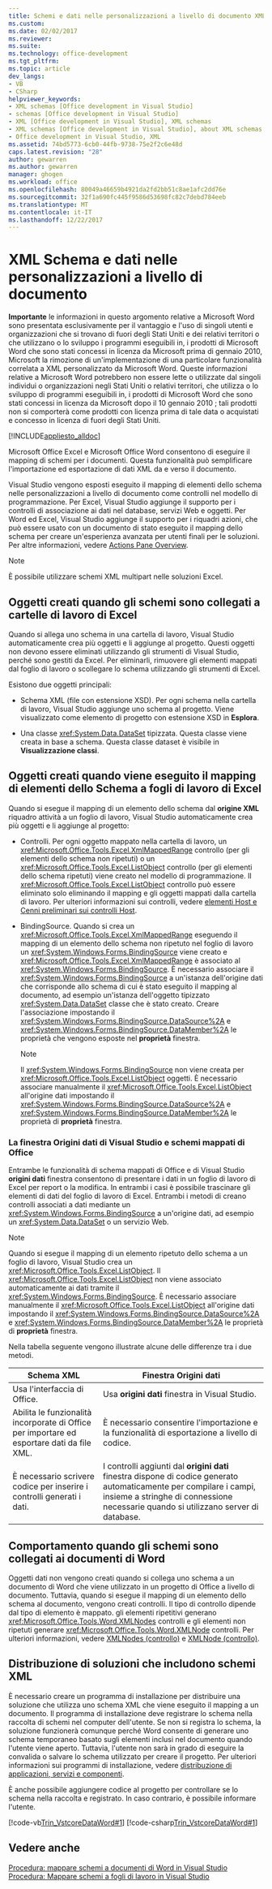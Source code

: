 ```yaml
---
title: Schemi e dati nelle personalizzazioni a livello di documento XML | Documenti Microsoft
ms.custom: 
ms.date: 02/02/2017
ms.reviewer: 
ms.suite: 
ms.technology: office-development
ms.tgt_pltfrm: 
ms.topic: article
dev_langs:
- VB
- CSharp
helpviewer_keywords:
- XML schemas [Office development in Visual Studio]
- schemas [Office development in Visual Studio]
- XML [Office development in Visual Studio], XML schemas
- XML schemas [Office development in Visual Studio], about XML schemas and data
- Office development in Visual Studio, XML
ms.assetid: 74bd5773-6cb0-44fb-9738-75e2f2c6e48d
caps.latest.revision: "28"
author: gewarren
ms.author: gewarren
manager: ghogen
ms.workload: office
ms.openlocfilehash: 80049a46659b4921da2fd2bb51c8ae1afc2dd76e
ms.sourcegitcommit: 32f1a690fc445f9586d53698fc82c7debd784eeb
ms.translationtype: MT
ms.contentlocale: it-IT
ms.lasthandoff: 12/22/2017
---
```

# <a name="xml-schemas-and-data-in-document-level-customizations"></a>XML Schema e dati nelle personalizzazioni a livello di documento
  **Importante** le informazioni in questo argomento relative a Microsoft Word sono presentata esclusivamente per il vantaggio e l'uso di singoli utenti e organizzazioni che si trovano di fuori degli Stati Uniti e dei relativi territori o che utilizzano o lo sviluppo i programmi eseguibili in, i prodotti di Microsoft Word che sono stati concessi in licenza da Microsoft prima di gennaio 2010, Microsoft la rimozione di un'implementazione di una particolare funzionalità correlata a XML personalizzato da Microsoft Word. Queste informazioni relative a Microsoft Word potrebbero non essere lette o utilizzate dal singoli individui o organizzazioni negli Stati Uniti o relativi territori, che utilizza o lo sviluppo di programmi eseguibili in, i prodotti di Microsoft Word che sono stati concessi in licenza da Microsoft dopo il 10 gennaio 2010 ; tali prodotti non si comporterà come prodotti con licenza prima di tale data o acquistati e concesso in licenza di fuori degli Stati Uniti.  
  
 [!INCLUDE[appliesto_alldoc](../vsto/includes/appliesto-alldoc-md.md)]  
  
 Microsoft Office Excel e Microsoft Office Word consentono di eseguire il mapping di schemi per i documenti. Questa funzionalità può semplificare l'importazione ed esportazione di dati XML da e verso il documento.  
  
 Visual Studio vengono esposti eseguito il mapping di elementi dello schema nelle personalizzazioni a livello di documento come controlli nel modello di programmazione. Per Excel, Visual Studio aggiunge il supporto per i controlli di associazione ai dati nel database, servizi Web e oggetti. Per Word ed Excel, Visual Studio aggiunge il supporto per i riquadri azioni, che può essere usato con un documento di stato eseguito il mapping dello schema per creare un'esperienza avanzata per utenti finali per le soluzioni. Per altre informazioni, vedere [Actions Pane Overview](../vsto/actions-pane-overview.md).  
  
> [!NOTE]  
>  È possibile utilizzare schemi XML multipart nelle soluzioni Excel.  
  
## <a name="objects-created-when-schemas-are-attached-to-excel-workbooks"></a>Oggetti creati quando gli schemi sono collegati a cartelle di lavoro di Excel  
 Quando si allega uno schema in una cartella di lavoro, Visual Studio automaticamente crea più oggetti e li aggiunge al progetto. Questi oggetti non devono essere eliminati utilizzando gli strumenti di Visual Studio, perché sono gestiti da Excel. Per eliminarli, rimuovere gli elementi mappati dal foglio di lavoro o scollegare lo schema utilizzando gli strumenti di Excel.  
  
 Esistono due oggetti principali:  
  
-   Schema XML (file con estensione XSD). Per ogni schema nella cartella di lavoro, Visual Studio aggiunge uno schema al progetto. Viene visualizzato come elemento di progetto con estensione XSD in **Esplora**.  
  
-   Una classe <xref:System.Data.DataSet> tipizzata. Questa classe viene creata in base a schema. Questa classe dataset è visibile in **Visualizzazione classi**.  
  
## <a name="objects-created-when-schema-elements-are-mapped-to-excel-worksheets"></a>Oggetti creati quando viene eseguito il mapping di elementi dello Schema a fogli di lavoro di Excel  
 Quando si esegue il mapping di un elemento dello schema dal **origine XML** riquadro attività a un foglio di lavoro, Visual Studio automaticamente crea più oggetti e li aggiunge al progetto:  
  
-   Controlli. Per ogni oggetto mappato nella cartella di lavoro, un <xref:Microsoft.Office.Tools.Excel.XmlMappedRange> controllo (per gli elementi dello schema non ripetuti) o un <xref:Microsoft.Office.Tools.Excel.ListObject> controllo (per gli elementi dello schema ripetuti) viene creato nel modello di programmazione. Il <xref:Microsoft.Office.Tools.Excel.ListObject> controllo può essere eliminato solo eliminando il mapping e gli oggetti mappati dalla cartella di lavoro. Per ulteriori informazioni sui controlli, vedere [elementi Host e Cenni preliminari sui controlli Host](../vsto/host-items-and-host-controls-overview.md).  
  
-   BindingSource. Quando si crea un <xref:Microsoft.Office.Tools.Excel.XmlMappedRange> eseguendo il mapping di un elemento dello schema non ripetuto nel foglio di lavoro un <xref:System.Windows.Forms.BindingSource> viene creato e <xref:Microsoft.Office.Tools.Excel.XmlMappedRange> è associato al <xref:System.Windows.Forms.BindingSource>. È necessario associare il <xref:System.Windows.Forms.BindingSource> a un'istanza dell'origine dati che corrisponde allo schema di cui è stato eseguito il mapping al documento, ad esempio un'istanza dell'oggetto tipizzato <xref:System.Data.DataSet> classe che è stato creato. Creare l'associazione impostando il <xref:System.Windows.Forms.BindingSource.DataSource%2A> e <xref:System.Windows.Forms.BindingSource.DataMember%2A> le proprietà che vengono esposte nel **proprietà** finestra.  
  
    > [!NOTE]  
    >  Il <xref:System.Windows.Forms.BindingSource> non viene creata per <xref:Microsoft.Office.Tools.Excel.ListObject> oggetti. È necessario associare manualmente il <xref:Microsoft.Office.Tools.Excel.ListObject> all'origine dati impostando il <xref:System.Windows.Forms.BindingSource.DataSource%2A> e <xref:System.Windows.Forms.BindingSource.DataMember%2A> le proprietà di **proprietà** finestra.  
  
### <a name="office-mapped-schemas-and-the-visual-studio-data-sources-window"></a>La finestra Origini dati di Visual Studio e schemi mappati di Office  
 Entrambe le funzionalità di schema mappati di Office e di Visual Studio **origini dati** finestra consentono di presentare i dati in un foglio di lavoro di Excel per report o la modifica. In entrambi i casi è possibile trascinare gli elementi di dati del foglio di lavoro di Excel. Entrambi i metodi di creano controlli associati a dati mediante un <xref:System.Windows.Forms.BindingSource> a un'origine dati, ad esempio un <xref:System.Data.DataSet> o un servizio Web.  
  
> [!NOTE]  
>  Quando si esegue il mapping di un elemento ripetuto dello schema a un foglio di lavoro, Visual Studio crea un <xref:Microsoft.Office.Tools.Excel.ListObject>. Il <xref:Microsoft.Office.Tools.Excel.ListObject> non viene associato automaticamente ai dati tramite il <xref:System.Windows.Forms.BindingSource>. È necessario associare manualmente il <xref:Microsoft.Office.Tools.Excel.ListObject> all'origine dati impostando il <xref:System.Windows.Forms.BindingSource.DataSource%2A> e <xref:System.Windows.Forms.BindingSource.DataMember%2A> le proprietà di **proprietà** finestra.  
  
 Nella tabella seguente vengono illustrate alcune delle differenze tra i due metodi.  
  
|Schema XML|Finestra Origini dati|  
|----------------|-------------------------|  
|Usa l'interfaccia di Office.|Usa **origini dati** finestra in Visual Studio.|  
|Abilita le funzionalità incorporate di Office per importare ed esportare dati da file XML.|È necessario consentire l'importazione e la funzionalità di esportazione a livello di codice.|  
|È necessario scrivere codice per inserire i controlli generati i dati.|I controlli aggiunti dal **origini dati** finestra dispone di codice generato automaticamente per compilare i campi, insieme a stringhe di connessione necessarie quando si utilizzano server di database.|  
  
## <a name="behavior-when-schemas-are-attached-to-word-documents"></a>Comportamento quando gli schemi sono collegati ai documenti di Word  
 Oggetti dati non vengono creati quando si collega uno schema a un documento di Word che viene utilizzato in un progetto di Office a livello di documento. Tuttavia, quando si esegue il mapping di un elemento dello schema al documento, vengono creati controlli. Il tipo di controllo dipende dal tipo di elemento è mappato. gli elementi ripetitivi generano <xref:Microsoft.Office.Tools.Word.XMLNodes> controlli e gli elementi non ripetuti generare <xref:Microsoft.Office.Tools.Word.XMLNode> controlli. Per ulteriori informazioni, vedere [XMLNodes (controllo)](../vsto/xmlnodes-control.md) e [XMLNode (controllo)](../vsto/xmlnode-control.md).  
  
## <a name="deployment-of-solutions-that-include-xml-schemas"></a>Distribuzione di soluzioni che includono schemi XML  
 È necessario creare un programma di installazione per distribuire una soluzione che utilizza uno schema XML che viene eseguito il mapping a un documento. Il programma di installazione deve registrare lo schema nella raccolta di schemi nel computer dell'utente. Se non si registra lo schema, la soluzione funzionerà comunque perché Word consente di generare uno schema temporaneo basato sugli elementi inclusi nel documento quando l'utente viene aperto. Tuttavia, l'utente non sarà in grado di eseguire la convalida o salvare lo schema utilizzato per creare il progetto. Per ulteriori informazioni sui programmi di installazione, vedere [distribuzione di applicazioni, servizi e componenti](/visualstudio/deployment/deploying-applications-services-and-components).  
  
 È anche possibile aggiungere codice al progetto per controllare se lo schema nella raccolta e registrato. In caso contrario, è possibile informare l'utente.  
  
 [!code-vb[Trin_VstcoreDataWord#1](../vsto/codesnippet/VisualBasic/Trin_VstcoreDataWordVB/ThisDocument.vb#1)]
 [!code-csharp[Trin_VstcoreDataWord#1](../vsto/codesnippet/CSharp/Trin_VstcoreDataWordCS/ThisDocument.cs#1)]  
  
## <a name="see-also"></a>Vedere anche  
 [Procedura: mappare schemi a documenti di Word in Visual Studio](../vsto/how-to-map-schemas-to-word-documents-inside-visual-studio.md)   
 [Procedura: Mappare schemi a fogli di lavoro in Visual Studio](../vsto/how-to-map-schemas-to-worksheets-inside-visual-studio.md)  
  
  